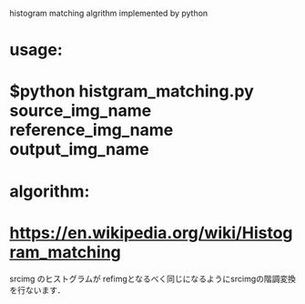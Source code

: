 histogram matching algrithm implemented by python

# usage:
# $python histgram_matching.py source_img_name reference_img_name output_img_name

# algorithm:
# https://en.wikipedia.org/wiki/Histogram_matching

srcimg のヒストグラムが refimgとなるべく同じになるようにsrcimgの階調変換を行ないます．

